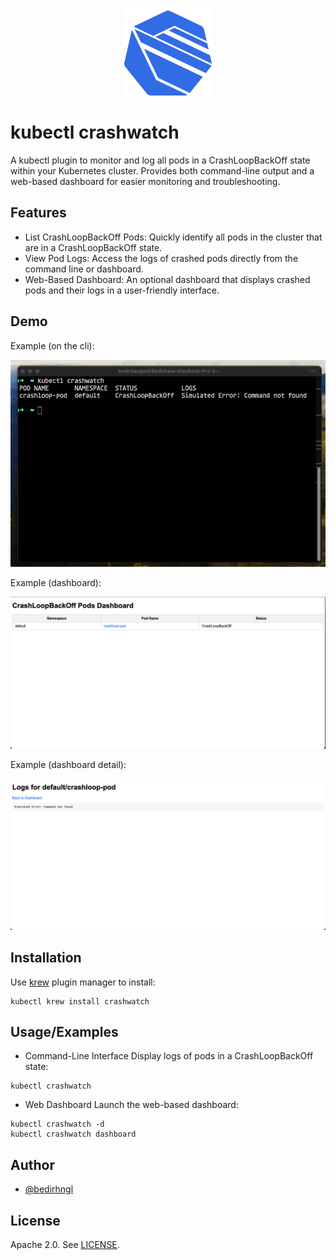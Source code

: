 <p align="center">
  <a href="https://mdxjs.com">
    <img alt="kubectl tree logo" src="assets/logo/logo.svg" width="140" />
  </a>
</p>

# kubectl crashwatch

A kubectl plugin to monitor and log all pods in a CrashLoopBackOff state within your Kubernetes cluster. Provides both command-line output and a web-based dashboard for easier monitoring and troubleshooting.


## Features

- List CrashLoopBackOff Pods: Quickly identify all pods in the cluster that are in a CrashLoopBackOff state.
- View Pod Logs: Access the logs of crashed pods directly from the command line or dashboard.
- Web-Based Dashboard: An optional dashboard that displays crashed pods and their logs in a user-friendly interface.


## Demo

Example (on the cli):

![example](assets/example-1.png)

Example (dashboard):

![example Kubernetes object hierarchy with Knative Service](assets/example-2.png)

Example (dashboard detail):

![example](assets/example-3.png)


## Installation

Use [krew](https://krew.sigs.k8s.io/) plugin manager to install:

    kubectl krew install crashwatch


## Usage/Examples
- Command-Line Interface
Display logs of pods in a CrashLoopBackOff state:
```
kubectl crashwatch
```

- Web Dashboard
Launch the web-based dashboard:
```
kubectl crashwatch -d 
kubectl crashwatch dashboard
```



## Author

- [@bedirhngl](https://x.com/bedirhngl)



## License

Apache 2.0. See [LICENSE](./LICENSE).
